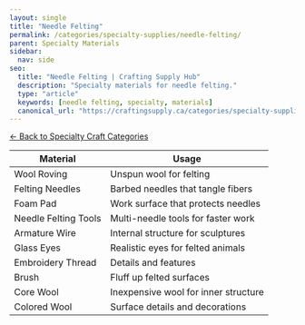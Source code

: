 ```yaml
---
layout: single
title: "Needle Felting"
permalink: /categories/specialty-supplies/needle-felting/
parent: Specialty Materials
sidebar:
  nav: side
seo:
  title: "Needle Felting | Crafting Supply Hub"
  description: "Specialty materials for needle felting."
  type: "article"
  keywords: [needle felting, specialty, materials]
  canonical_url: "https://craftingsupply.ca/categories/specialty-supplies/needle-felting/"
---
```


[← Back to Specialty Craft Categories](/categories/specialty-supplies/)

| Material | Usage |
|----------|-------|
| Wool Roving | Unspun wool for felting |
| Felting Needles | Barbed needles that tangle fibers |
| Foam Pad | Work surface that protects needles |
| Needle Felting Tools | Multi-needle tools for faster work |
| Armature Wire | Internal structure for sculptures |
| Glass Eyes | Realistic eyes for felted animals |
| Embroidery Thread | Details and features |
| Brush | Fluff up felted surfaces |
| Core Wool | Inexpensive wool for inner structure |
| Colored Wool | Surface details and decorations |
